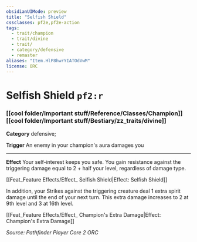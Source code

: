 ```yaml
---
obsidianUIMode: preview
title: "Selfish Shield"
cssclasses: pf2e,pf2e-action
tags:
  - trait/champion
  - trait/divine
  - trait/
  - category/defensive
  - remaster
aliases: "Item.HlP8hwrYIATOdVwM"
license: ORC
---
```

# Selfish Shield `pf2:r`

### [[cool folder/Important stuff/Reference/Classes/Champion]][[cool folder/Important stuff/Bestiary/zz_traits/divine]]

**Category** defensive; 




**Trigger** An enemy in your champion's aura damages you

* * *

**Effect** Your self-interest keeps you safe. You gain resistance against the triggering damage equal to 2 + half your level, regardless of damage type.

[[Feat_Feature Effects/Effect_ Selfish Shield|Effect: Selfish Shield]]

In addition, your Strikes against the triggering creature deal 1 extra spirit damage until the end of your next turn. This extra damage increases to 2 at 9th level and 3 at 16th level.

[[Feat_Feature Effects/Effect_ Champion's Extra Damage|Effect: Champion's Extra Damage]]

*Source: Pathfinder Player Core 2*
*ORC*